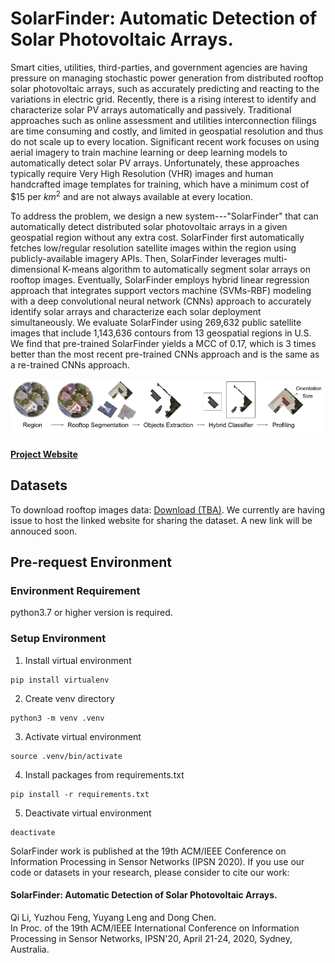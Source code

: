 # SolarFinder: Automatic Detection of Solar Photovoltaic Arrays.

Smart cities, utilities, third-parties, and government agencies are having pressure on managing stochastic power generation from distributed rooftop solar photovoltaic arrays, such as accurately predicting and reacting to the variations in electric grid. Recently, there is a rising interest to identify and characterize solar PV arrays automatically and passively. Traditional approaches such as online assessment and utilities interconnection filings are time consuming and costly, and limited in geospatial resolution and thus do not scale up to every location. Significant recent work focuses on using aerial imagery to train machine learning or deep learning models to automatically detect solar PV arrays. Unfortunately, these approaches typically require Very High Resolution (VHR) images and human handcrafted image templates for training, which have a minimum cost of \$15 per $km^2$ and are not always available at every location.

To address the problem, we design a new system---"SolarFinder" that can automatically detect distributed solar photovoltaic arrays in a given geospatial region without any extra cost. SolarFinder first automatically fetches low/regular resolution satellite images within the region using publicly-available imagery APIs. Then, SolarFinder leverages multi-dimensional K-means algorithm to automatically segment solar arrays on rooftop images. Eventually, SolarFinder employs hybrid linear regression approach that integrates support vectors machine (SVMs-RBF) modeling with a deep convolutional neural network (CNNs) approach to accurately identify solar arrays and characterize each solar deployment simultaneously. We evaluate SolarFinder using 269,632 public satellite images that include 1,143,636 contours from 13 geospatial regions in U.S. We find that pre-trained SolarFinder yields a MCC of 0.17, which is 3 times better than the most recent pre-trained CNNs approach and is the same as a re-trained CNNs approach. 

<p align="center"> 
<img src="image/pipeline.png">
</p>

#### [Project Website](https://cps.cs.fiu.edu/projects/solarfinder-project/)

## Datasets

To download rooftop images data: [Download (TBA)](https://www.kaggle.com/qli027/solar-finder). We currently are having issue to host the linked website for sharing the dataset. A new link will be annouced soon.

## Pre-request Environment

### Environment Requirement

python3.7 or higher version is required.

### Setup Environment
1. Install virtual environment
```
pip install virtualenv
```

2. Create venv directory
```
python3 -m venv .venv
```

3. Activate virtual environment
```
source .venv/bin/activate
```

4. Install packages from requirements.txt
```
pip install -r requirements.txt
```

5. Deactivate virtual environment
```
deactivate
```

SolarFinder work is published at the 19th ACM/IEEE Conference on Information Processing in Sensor Networks (IPSN 2020).
If you use our code or datasets in your research, please consider to cite our work:

#### SolarFinder: Automatic Detection of Solar Photovoltaic Arrays.<br>
Qi Li, Yuzhou Feng, Yuyang Leng and Dong Chen.<br>
In Proc. of the 19th ACM/IEEE International Conference on Information Processing in Sensor Networks, IPSN'20, April 21-24, 2020, Sydney, Australia.

